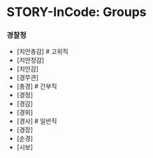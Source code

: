 # STORY-InCode: Groups

### 경찰청
- [치안총감] # 고위직
- [치안정감]
- [치안감]
- [경무관]
- [총경] # 간부직
- [경정]
- [경감]
- [경위]
- [경사] # 일반직
- [경장]
- [순경]
- [시보]
